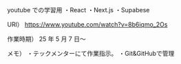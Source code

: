youtube での学習用
・React
・Next.js
・Supabese

URl）
https://www.youtube.com/watch?v=8b6iqmo_2Os

作業時期）
25 年 5 月 7 日〜

メモ）
・テックメンターにて作業指示。
・Git&GitHubで管理

